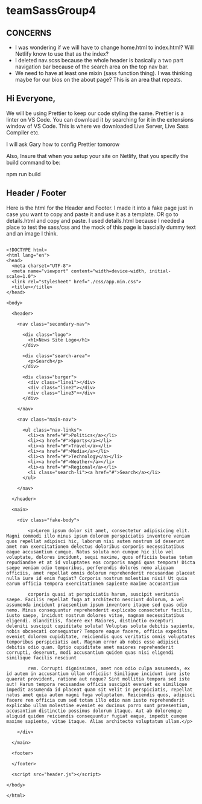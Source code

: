 # teamSassGroup4

## CONCERNS
 - I was wondering if we will have to change home.html to index.html? Will Netlify know to use that as the index? 
 - I deleted nav.scss because the whole header is basically a two part navigation bar because of the search area on the top nav bar.
 - We need to have at least one mixin (sass function thing). I was thinking maybe for our bios on the about page? This is an area that repeats. 

## Hi Everyone,
We will be using Prettier to keep our code styling the same. Prettier is a linter on VS Code. You can download it by searching for it in the extensions window of VS Code. This is where we downloaded Live Server, Live Sass Compiler etc.

I will ask Gary how to config Prettier tomorow

Also, 
Insure that when you setup your site on Netlify, that you specify the build command to be:

npm run build


## Header / Footer

Here is the html for the Header and Footer. I made it into a fake page just in case you want to copy and paste it and use it as a template. OR go to details.html and copy and paste. I used details.html because I needed a place to test the sass/css and the mock of this page is bascially dummy text and an image I think.

```

<!DOCTYPE html>
<html lang="en">
<head>
  <meta charset="UTF-8">
  <meta name="viewport" content="width=device-width, initial-scale=1.0">
  <link rel="stylesheet" href="./css/app.min.css">
  <title></title>
</head>

<body>

  <header>

    <nav class="secondary-nav">

      <div class="logo">
        <h1>News Site Logo</h1>
      </div>

      <div class="search-area">
        <p>Search</p>
      </div>

      <div class="burger">
        <div class="line1"></div>
        <div class="line2"></div>
        <div class="line3"></div>
      </div>

    </nav>

    <nav class="main-nav">

      <ul class="nav-links">
        <li><a href="#">Politics</a></li>
        <li><a href="#">Sports</a></li>
        <li><a href="#">Travel</a></li>
        <li><a href="#">Media</a></li>
        <li><a href="#">Technology</a></li>
        <li><a href="#">Weather</a></li>
        <li><a href="#">Regional</a></li>
        <li class="search-li"><a href="#">Search</a></li>
      </ul>

    </nav>

  </header>

  <main>

    <div class="fake-body">

        <p>Lorem ipsum dolor sit amet, consectetur adipisicing elit. Magni commodi illo minus ipsum dolorem perspiciatis inventore veniam quos repellat adipisci hic, laborum nisi autem nostrum id deserunt amet non exercitationem delectus doloribus corporis necessitatibus eaque accusantium cumque. Natus soluta non cumque hic illo vel voluptate, dolores incidunt, sequi maxime, quos officiis beatae totam repudiandae et at id voluptates eos corporis magni quas tempora! Dicta saepe veniam odio temporibus, perferendis dolores nemo aliquam officiis, amet repellat omnis dolorum reprehenderit recusandae placeat nulla iure id enim fugiat? Corporis nostrum molestias nisi! Ut quia earum officia tempora exercitationem sapiente maxime accusantium 
        
        corporis quasi at perspiciatis harum, suscipit veritatis saepe. Facilis repellat fuga at architecto nesciunt dolorum, a vel assumenda incidunt praesentium ipsum inventore itaque sed quas odio nemo. Minus consequuntur reprehenderit explicabo consectetur facilis, iusto saepe, incidunt nostrum dolores vitae, magnam necessitatibus eligendi. Blanditiis, facere ex! Maiores, distinctio excepturi deleniti suscipit cupiditate soluta! Voluptas soluta debitis sapiente, nobis obcaecati consequatur? Tempore eaque facere, officia expedita eveniet dolorem cupiditate, reiciendis quos veritatis omnis voluptates temporibus perspiciatis aut. Magnam error ab nobis esse adipisci debitis odio quam. Optio cupiditate amet maiores reprehenderit corrupti, deserunt, modi accusantium quidem quas nisi eligendi similique facilis nesciunt 
        
        rem. Corrupti dignissimos, amet non odio culpa assumenda, ex id autem in accusantium ullam officiis! Similique incidunt iure iste quaerat provident, ratione aut neque? Sint mollitia tempora sed iste aut! Harum tempora recusandae officia suscipit eveniet ex similique impedit assumenda id placeat quam sit velit in perspiciatis, repellat natus amet quia autem magni fuga voluptatem. Reiciendis quos, adipisci facere rem officia cum sed totam illo odio nam iusto reprehenderit explicabo ullam molestiae eveniet ex ducimus porro sunt praesentium, accusantium distinctio possimus dolorum itaque. Aut ab doloremque aliquid quidem reiciendis consequuntur fugiat eaque, impedit cumque maxime sapiente, vitae itaque. Alias architecto voluptatum ullam.</p>
      
    </div>

  </main>

  <footer>

  </footer>

  <script src="header.js"></script>
  
</body>

</html>

```
